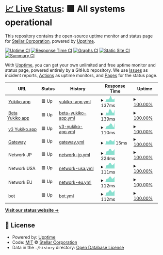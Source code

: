 # [📈 Live Status](https://status.stellar-corp.net): <!--live status--> **🟩 All systems operational**

This repository contains the open-source uptime monitor and status page for [Stellar Corporation](https://Yukiko.app), powered by [Upptime](https://github.com/upptime/upptime).

[![Uptime CI](https://github.com/Yukiko-Dev-Team/upptime/workflows/Uptime%20CI/badge.svg)](https://github.com/Yukiko-Dev-Team/upptime/actions?query=workflow%3A%22Uptime+CI%22)
[![Response Time CI](https://github.com/Yukiko-Dev-Team/upptime/workflows/Response%20Time%20CI/badge.svg)](https://github.com/Yukiko-Dev-Team/upptime/actions?query=workflow%3A%22Response+Time+CI%22)
[![Graphs CI](https://github.com/Yukiko-Dev-Team/upptime/workflows/Graphs%20CI/badge.svg)](https://github.com/Yukiko-Dev-Team/upptime/actions?query=workflow%3A%22Graphs+CI%22)
[![Static Site CI](https://github.com/Yukiko-Dev-Team/upptime/workflows/Static%20Site%20CI/badge.svg)](https://github.com/Yukiko-Dev-Team/upptime/actions?query=workflow%3A%22Static+Site+CI%22)
[![Summary CI](https://github.com/Yukiko-Dev-Team/upptime/workflows/Summary%20CI/badge.svg)](https://github.com/Yukiko-Dev-Team/upptime/actions?query=workflow%3A%22Summary+CI%22)

With [Upptime](https://upptime.js.org), you can get your own unlimited and free uptime monitor and status page, powered entirely by a GitHub repository. We use [Issues](https://github.com/Yukiko-Dev-Team/upptime/issues) as incident reports, [Actions](https://github.com/Yukiko-Dev-Team/upptime/actions) as uptime monitors, and [Pages](https://status.stellar-corp.net) for the status page.

<!--start: status pages-->
<!-- This summary is generated by Upptime (https://github.com/upptime/upptime) -->
<!-- Do not edit this manually, your changes will be overwritten -->
<!-- prettier-ignore -->
| URL | Status | History | Response Time | Uptime |
| --- | ------ | ------- | ------------- | ------ |
| <img alt="" src="https://icons.duckduckgo.com/ip3/yukiko.app.ico" height="13"> [Yukiko.app](https://yukiko.app) | 🟩 Up | [yukiko-app.yml](https://github.com/Yukiko-Dev-Team/Uptime/commits/HEAD/history/yukiko-app.yml) | <details><summary><img alt="Response time graph" src="./graphs/yukiko-app/response-time-week.png" height="20"> 137ms</summary><br><a href="https://status.stellar-corp.net/history/yukiko-app"><img alt="Response time 103" src="https://img.shields.io/endpoint?url=https%3A%2F%2Fraw.githubusercontent.com%2FYukiko-Dev-Team%2FUptime%2FHEAD%2Fapi%2Fyukiko-app%2Fresponse-time.json"></a><br><a href="https://status.stellar-corp.net/history/yukiko-app"><img alt="24-hour response time 146" src="https://img.shields.io/endpoint?url=https%3A%2F%2Fraw.githubusercontent.com%2FYukiko-Dev-Team%2FUptime%2FHEAD%2Fapi%2Fyukiko-app%2Fresponse-time-day.json"></a><br><a href="https://status.stellar-corp.net/history/yukiko-app"><img alt="7-day response time 137" src="https://img.shields.io/endpoint?url=https%3A%2F%2Fraw.githubusercontent.com%2FYukiko-Dev-Team%2FUptime%2FHEAD%2Fapi%2Fyukiko-app%2Fresponse-time-week.json"></a><br><a href="https://status.stellar-corp.net/history/yukiko-app"><img alt="30-day response time 129" src="https://img.shields.io/endpoint?url=https%3A%2F%2Fraw.githubusercontent.com%2FYukiko-Dev-Team%2FUptime%2FHEAD%2Fapi%2Fyukiko-app%2Fresponse-time-month.json"></a><br><a href="https://status.stellar-corp.net/history/yukiko-app"><img alt="1-year response time 106" src="https://img.shields.io/endpoint?url=https%3A%2F%2Fraw.githubusercontent.com%2FYukiko-Dev-Team%2FUptime%2FHEAD%2Fapi%2Fyukiko-app%2Fresponse-time-year.json"></a></details> | <details><summary><a href="https://status.stellar-corp.net/history/yukiko-app">100.00%</a></summary><a href="https://status.stellar-corp.net/history/yukiko-app"><img alt="All-time uptime 96.51%" src="https://img.shields.io/endpoint?url=https%3A%2F%2Fraw.githubusercontent.com%2FYukiko-Dev-Team%2FUptime%2FHEAD%2Fapi%2Fyukiko-app%2Fuptime.json"></a><br><a href="https://status.stellar-corp.net/history/yukiko-app"><img alt="24-hour uptime 100.00%" src="https://img.shields.io/endpoint?url=https%3A%2F%2Fraw.githubusercontent.com%2FYukiko-Dev-Team%2FUptime%2FHEAD%2Fapi%2Fyukiko-app%2Fuptime-day.json"></a><br><a href="https://status.stellar-corp.net/history/yukiko-app"><img alt="7-day uptime 100.00%" src="https://img.shields.io/endpoint?url=https%3A%2F%2Fraw.githubusercontent.com%2FYukiko-Dev-Team%2FUptime%2FHEAD%2Fapi%2Fyukiko-app%2Fuptime-week.json"></a><br><a href="https://status.stellar-corp.net/history/yukiko-app"><img alt="30-day uptime 100.00%" src="https://img.shields.io/endpoint?url=https%3A%2F%2Fraw.githubusercontent.com%2FYukiko-Dev-Team%2FUptime%2FHEAD%2Fapi%2Fyukiko-app%2Fuptime-month.json"></a><br><a href="https://status.stellar-corp.net/history/yukiko-app"><img alt="1-year uptime 100.00%" src="https://img.shields.io/endpoint?url=https%3A%2F%2Fraw.githubusercontent.com%2FYukiko-Dev-Team%2FUptime%2FHEAD%2Fapi%2Fyukiko-app%2Fuptime-year.json"></a></details>
| <img alt="" src="https://icons.duckduckgo.com/ip3/beta.yukiko.app.ico" height="13"> [Beta Yukiko.app](https://beta.yukiko.app) | 🟩 Up | [beta-yukiko-app.yml](https://github.com/Yukiko-Dev-Team/Uptime/commits/HEAD/history/beta-yukiko-app.yml) | <details><summary><img alt="Response time graph" src="./graphs/beta-yukiko-app/response-time-week.png" height="20"> 139ms</summary><br><a href="https://status.stellar-corp.net/history/beta-yukiko-app"><img alt="Response time 95" src="https://img.shields.io/endpoint?url=https%3A%2F%2Fraw.githubusercontent.com%2FYukiko-Dev-Team%2FUptime%2FHEAD%2Fapi%2Fbeta-yukiko-app%2Fresponse-time.json"></a><br><a href="https://status.stellar-corp.net/history/beta-yukiko-app"><img alt="24-hour response time 147" src="https://img.shields.io/endpoint?url=https%3A%2F%2Fraw.githubusercontent.com%2FYukiko-Dev-Team%2FUptime%2FHEAD%2Fapi%2Fbeta-yukiko-app%2Fresponse-time-day.json"></a><br><a href="https://status.stellar-corp.net/history/beta-yukiko-app"><img alt="7-day response time 139" src="https://img.shields.io/endpoint?url=https%3A%2F%2Fraw.githubusercontent.com%2FYukiko-Dev-Team%2FUptime%2FHEAD%2Fapi%2Fbeta-yukiko-app%2Fresponse-time-week.json"></a><br><a href="https://status.stellar-corp.net/history/beta-yukiko-app"><img alt="30-day response time 117" src="https://img.shields.io/endpoint?url=https%3A%2F%2Fraw.githubusercontent.com%2FYukiko-Dev-Team%2FUptime%2FHEAD%2Fapi%2Fbeta-yukiko-app%2Fresponse-time-month.json"></a><br><a href="https://status.stellar-corp.net/history/beta-yukiko-app"><img alt="1-year response time 99" src="https://img.shields.io/endpoint?url=https%3A%2F%2Fraw.githubusercontent.com%2FYukiko-Dev-Team%2FUptime%2FHEAD%2Fapi%2Fbeta-yukiko-app%2Fresponse-time-year.json"></a></details> | <details><summary><a href="https://status.stellar-corp.net/history/beta-yukiko-app">100.00%</a></summary><a href="https://status.stellar-corp.net/history/beta-yukiko-app"><img alt="All-time uptime 96.47%" src="https://img.shields.io/endpoint?url=https%3A%2F%2Fraw.githubusercontent.com%2FYukiko-Dev-Team%2FUptime%2FHEAD%2Fapi%2Fbeta-yukiko-app%2Fuptime.json"></a><br><a href="https://status.stellar-corp.net/history/beta-yukiko-app"><img alt="24-hour uptime 100.00%" src="https://img.shields.io/endpoint?url=https%3A%2F%2Fraw.githubusercontent.com%2FYukiko-Dev-Team%2FUptime%2FHEAD%2Fapi%2Fbeta-yukiko-app%2Fuptime-day.json"></a><br><a href="https://status.stellar-corp.net/history/beta-yukiko-app"><img alt="7-day uptime 100.00%" src="https://img.shields.io/endpoint?url=https%3A%2F%2Fraw.githubusercontent.com%2FYukiko-Dev-Team%2FUptime%2FHEAD%2Fapi%2Fbeta-yukiko-app%2Fuptime-week.json"></a><br><a href="https://status.stellar-corp.net/history/beta-yukiko-app"><img alt="30-day uptime 100.00%" src="https://img.shields.io/endpoint?url=https%3A%2F%2Fraw.githubusercontent.com%2FYukiko-Dev-Team%2FUptime%2FHEAD%2Fapi%2Fbeta-yukiko-app%2Fuptime-month.json"></a><br><a href="https://status.stellar-corp.net/history/beta-yukiko-app"><img alt="1-year uptime 100.00%" src="https://img.shields.io/endpoint?url=https%3A%2F%2Fraw.githubusercontent.com%2FYukiko-Dev-Team%2FUptime%2FHEAD%2Fapi%2Fbeta-yukiko-app%2Fuptime-year.json"></a></details>
| <img alt="" src="https://icons.duckduckgo.com/ip3/v3.yukiko.app.ico" height="13"> [v3 Yukiko.app](https://v3.yukiko.app) | 🟩 Up | [v3-yukiko-app.yml](https://github.com/Yukiko-Dev-Team/Uptime/commits/HEAD/history/v3-yukiko-app.yml) | <details><summary><img alt="Response time graph" src="./graphs/v3-yukiko-app/response-time-week.png" height="20"> 110ms</summary><br><a href="https://status.stellar-corp.net/history/v3-yukiko-app"><img alt="Response time 109" src="https://img.shields.io/endpoint?url=https%3A%2F%2Fraw.githubusercontent.com%2FYukiko-Dev-Team%2FUptime%2FHEAD%2Fapi%2Fv3-yukiko-app%2Fresponse-time.json"></a><br><a href="https://status.stellar-corp.net/history/v3-yukiko-app"><img alt="24-hour response time 113" src="https://img.shields.io/endpoint?url=https%3A%2F%2Fraw.githubusercontent.com%2FYukiko-Dev-Team%2FUptime%2FHEAD%2Fapi%2Fv3-yukiko-app%2Fresponse-time-day.json"></a><br><a href="https://status.stellar-corp.net/history/v3-yukiko-app"><img alt="7-day response time 110" src="https://img.shields.io/endpoint?url=https%3A%2F%2Fraw.githubusercontent.com%2FYukiko-Dev-Team%2FUptime%2FHEAD%2Fapi%2Fv3-yukiko-app%2Fresponse-time-week.json"></a><br><a href="https://status.stellar-corp.net/history/v3-yukiko-app"><img alt="30-day response time 110" src="https://img.shields.io/endpoint?url=https%3A%2F%2Fraw.githubusercontent.com%2FYukiko-Dev-Team%2FUptime%2FHEAD%2Fapi%2Fv3-yukiko-app%2Fresponse-time-month.json"></a><br><a href="https://status.stellar-corp.net/history/v3-yukiko-app"><img alt="1-year response time 109" src="https://img.shields.io/endpoint?url=https%3A%2F%2Fraw.githubusercontent.com%2FYukiko-Dev-Team%2FUptime%2FHEAD%2Fapi%2Fv3-yukiko-app%2Fresponse-time-year.json"></a></details> | <details><summary><a href="https://status.stellar-corp.net/history/v3-yukiko-app">100.00%</a></summary><a href="https://status.stellar-corp.net/history/v3-yukiko-app"><img alt="All-time uptime 100.00%" src="https://img.shields.io/endpoint?url=https%3A%2F%2Fraw.githubusercontent.com%2FYukiko-Dev-Team%2FUptime%2FHEAD%2Fapi%2Fv3-yukiko-app%2Fuptime.json"></a><br><a href="https://status.stellar-corp.net/history/v3-yukiko-app"><img alt="24-hour uptime 100.00%" src="https://img.shields.io/endpoint?url=https%3A%2F%2Fraw.githubusercontent.com%2FYukiko-Dev-Team%2FUptime%2FHEAD%2Fapi%2Fv3-yukiko-app%2Fuptime-day.json"></a><br><a href="https://status.stellar-corp.net/history/v3-yukiko-app"><img alt="7-day uptime 100.00%" src="https://img.shields.io/endpoint?url=https%3A%2F%2Fraw.githubusercontent.com%2FYukiko-Dev-Team%2FUptime%2FHEAD%2Fapi%2Fv3-yukiko-app%2Fuptime-week.json"></a><br><a href="https://status.stellar-corp.net/history/v3-yukiko-app"><img alt="30-day uptime 100.00%" src="https://img.shields.io/endpoint?url=https%3A%2F%2Fraw.githubusercontent.com%2FYukiko-Dev-Team%2FUptime%2FHEAD%2Fapi%2Fv3-yukiko-app%2Fuptime-month.json"></a><br><a href="https://status.stellar-corp.net/history/v3-yukiko-app"><img alt="1-year uptime 100.00%" src="https://img.shields.io/endpoint?url=https%3A%2F%2Fraw.githubusercontent.com%2FYukiko-Dev-Team%2FUptime%2FHEAD%2Fapi%2Fv3-yukiko-app%2Fuptime-year.json"></a></details>
| <img alt="" src="https://icons.duckduckgo.com/ip3/yukiko.app.ico" height="13"> [Gateway](https://yukiko.app) | 🟩 Up | [gateway.yml](https://github.com/Yukiko-Dev-Team/Uptime/commits/HEAD/history/gateway.yml) | <details><summary><img alt="Response time graph" src="./graphs/gateway/response-time-week.png" height="20"> 15ms</summary><br><a href="https://status.stellar-corp.net/history/gateway"><img alt="Response time 140" src="https://img.shields.io/endpoint?url=https%3A%2F%2Fraw.githubusercontent.com%2FYukiko-Dev-Team%2FUptime%2FHEAD%2Fapi%2Fgateway%2Fresponse-time.json"></a><br><a href="https://status.stellar-corp.net/history/gateway"><img alt="24-hour response time 12" src="https://img.shields.io/endpoint?url=https%3A%2F%2Fraw.githubusercontent.com%2FYukiko-Dev-Team%2FUptime%2FHEAD%2Fapi%2Fgateway%2Fresponse-time-day.json"></a><br><a href="https://status.stellar-corp.net/history/gateway"><img alt="7-day response time 15" src="https://img.shields.io/endpoint?url=https%3A%2F%2Fraw.githubusercontent.com%2FYukiko-Dev-Team%2FUptime%2FHEAD%2Fapi%2Fgateway%2Fresponse-time-week.json"></a><br><a href="https://status.stellar-corp.net/history/gateway"><img alt="30-day response time 13" src="https://img.shields.io/endpoint?url=https%3A%2F%2Fraw.githubusercontent.com%2FYukiko-Dev-Team%2FUptime%2FHEAD%2Fapi%2Fgateway%2Fresponse-time-month.json"></a><br><a href="https://status.stellar-corp.net/history/gateway"><img alt="1-year response time 160" src="https://img.shields.io/endpoint?url=https%3A%2F%2Fraw.githubusercontent.com%2FYukiko-Dev-Team%2FUptime%2FHEAD%2Fapi%2Fgateway%2Fresponse-time-year.json"></a></details> | <details><summary><a href="https://status.stellar-corp.net/history/gateway">100.00%</a></summary><a href="https://status.stellar-corp.net/history/gateway"><img alt="All-time uptime 96.16%" src="https://img.shields.io/endpoint?url=https%3A%2F%2Fraw.githubusercontent.com%2FYukiko-Dev-Team%2FUptime%2FHEAD%2Fapi%2Fgateway%2Fuptime.json"></a><br><a href="https://status.stellar-corp.net/history/gateway"><img alt="24-hour uptime 100.00%" src="https://img.shields.io/endpoint?url=https%3A%2F%2Fraw.githubusercontent.com%2FYukiko-Dev-Team%2FUptime%2FHEAD%2Fapi%2Fgateway%2Fuptime-day.json"></a><br><a href="https://status.stellar-corp.net/history/gateway"><img alt="7-day uptime 100.00%" src="https://img.shields.io/endpoint?url=https%3A%2F%2Fraw.githubusercontent.com%2FYukiko-Dev-Team%2FUptime%2FHEAD%2Fapi%2Fgateway%2Fuptime-week.json"></a><br><a href="https://status.stellar-corp.net/history/gateway"><img alt="30-day uptime 100.00%" src="https://img.shields.io/endpoint?url=https%3A%2F%2Fraw.githubusercontent.com%2FYukiko-Dev-Team%2FUptime%2FHEAD%2Fapi%2Fgateway%2Fuptime-month.json"></a><br><a href="https://status.stellar-corp.net/history/gateway"><img alt="1-year uptime 99.28%" src="https://img.shields.io/endpoint?url=https%3A%2F%2Fraw.githubusercontent.com%2FYukiko-Dev-Team%2FUptime%2FHEAD%2Fapi%2Fgateway%2Fuptime-year.json"></a></details>
| <img alt="" src="https://icons.duckduckgo.com/ip3/null.ico" height="13"> Network JP | 🟩 Up | [network-jp.yml](https://github.com/Yukiko-Dev-Team/Uptime/commits/HEAD/history/network-jp.yml) | <details><summary><img alt="Response time graph" src="./graphs/network-jp/response-time-week.png" height="20"> 224ms</summary><br><a href="https://status.stellar-corp.net/history/network-jp"><img alt="Response time 250" src="https://img.shields.io/endpoint?url=https%3A%2F%2Fraw.githubusercontent.com%2FYukiko-Dev-Team%2FUptime%2FHEAD%2Fapi%2Fnetwork-jp%2Fresponse-time.json"></a><br><a href="https://status.stellar-corp.net/history/network-jp"><img alt="24-hour response time 176" src="https://img.shields.io/endpoint?url=https%3A%2F%2Fraw.githubusercontent.com%2FYukiko-Dev-Team%2FUptime%2FHEAD%2Fapi%2Fnetwork-jp%2Fresponse-time-day.json"></a><br><a href="https://status.stellar-corp.net/history/network-jp"><img alt="7-day response time 224" src="https://img.shields.io/endpoint?url=https%3A%2F%2Fraw.githubusercontent.com%2FYukiko-Dev-Team%2FUptime%2FHEAD%2Fapi%2Fnetwork-jp%2Fresponse-time-week.json"></a><br><a href="https://status.stellar-corp.net/history/network-jp"><img alt="30-day response time 212" src="https://img.shields.io/endpoint?url=https%3A%2F%2Fraw.githubusercontent.com%2FYukiko-Dev-Team%2FUptime%2FHEAD%2Fapi%2Fnetwork-jp%2Fresponse-time-month.json"></a><br><a href="https://status.stellar-corp.net/history/network-jp"><img alt="1-year response time 244" src="https://img.shields.io/endpoint?url=https%3A%2F%2Fraw.githubusercontent.com%2FYukiko-Dev-Team%2FUptime%2FHEAD%2Fapi%2Fnetwork-jp%2Fresponse-time-year.json"></a></details> | <details><summary><a href="https://status.stellar-corp.net/history/network-jp">100.00%</a></summary><a href="https://status.stellar-corp.net/history/network-jp"><img alt="All-time uptime 98.74%" src="https://img.shields.io/endpoint?url=https%3A%2F%2Fraw.githubusercontent.com%2FYukiko-Dev-Team%2FUptime%2FHEAD%2Fapi%2Fnetwork-jp%2Fuptime.json"></a><br><a href="https://status.stellar-corp.net/history/network-jp"><img alt="24-hour uptime 100.00%" src="https://img.shields.io/endpoint?url=https%3A%2F%2Fraw.githubusercontent.com%2FYukiko-Dev-Team%2FUptime%2FHEAD%2Fapi%2Fnetwork-jp%2Fuptime-day.json"></a><br><a href="https://status.stellar-corp.net/history/network-jp"><img alt="7-day uptime 100.00%" src="https://img.shields.io/endpoint?url=https%3A%2F%2Fraw.githubusercontent.com%2FYukiko-Dev-Team%2FUptime%2FHEAD%2Fapi%2Fnetwork-jp%2Fuptime-week.json"></a><br><a href="https://status.stellar-corp.net/history/network-jp"><img alt="30-day uptime 100.00%" src="https://img.shields.io/endpoint?url=https%3A%2F%2Fraw.githubusercontent.com%2FYukiko-Dev-Team%2FUptime%2FHEAD%2Fapi%2Fnetwork-jp%2Fuptime-month.json"></a><br><a href="https://status.stellar-corp.net/history/network-jp"><img alt="1-year uptime 97.53%" src="https://img.shields.io/endpoint?url=https%3A%2F%2Fraw.githubusercontent.com%2FYukiko-Dev-Team%2FUptime%2FHEAD%2Fapi%2Fnetwork-jp%2Fuptime-year.json"></a></details>
| <img alt="" src="https://icons.duckduckgo.com/ip3/null.ico" height="13"> Network USA | 🟩 Up | [network-usa.yml](https://github.com/Yukiko-Dev-Team/Uptime/commits/HEAD/history/network-usa.yml) | <details><summary><img alt="Response time graph" src="./graphs/network-usa/response-time-week.png" height="20"> 111ms</summary><br><a href="https://status.stellar-corp.net/history/network-usa"><img alt="Response time 83" src="https://img.shields.io/endpoint?url=https%3A%2F%2Fraw.githubusercontent.com%2FYukiko-Dev-Team%2FUptime%2FHEAD%2Fapi%2Fnetwork-usa%2Fresponse-time.json"></a><br><a href="https://status.stellar-corp.net/history/network-usa"><img alt="24-hour response time 88" src="https://img.shields.io/endpoint?url=https%3A%2F%2Fraw.githubusercontent.com%2FYukiko-Dev-Team%2FUptime%2FHEAD%2Fapi%2Fnetwork-usa%2Fresponse-time-day.json"></a><br><a href="https://status.stellar-corp.net/history/network-usa"><img alt="7-day response time 111" src="https://img.shields.io/endpoint?url=https%3A%2F%2Fraw.githubusercontent.com%2FYukiko-Dev-Team%2FUptime%2FHEAD%2Fapi%2Fnetwork-usa%2Fresponse-time-week.json"></a><br><a href="https://status.stellar-corp.net/history/network-usa"><img alt="30-day response time 106" src="https://img.shields.io/endpoint?url=https%3A%2F%2Fraw.githubusercontent.com%2FYukiko-Dev-Team%2FUptime%2FHEAD%2Fapi%2Fnetwork-usa%2Fresponse-time-month.json"></a><br><a href="https://status.stellar-corp.net/history/network-usa"><img alt="1-year response time 104" src="https://img.shields.io/endpoint?url=https%3A%2F%2Fraw.githubusercontent.com%2FYukiko-Dev-Team%2FUptime%2FHEAD%2Fapi%2Fnetwork-usa%2Fresponse-time-year.json"></a></details> | <details><summary><a href="https://status.stellar-corp.net/history/network-usa">100.00%</a></summary><a href="https://status.stellar-corp.net/history/network-usa"><img alt="All-time uptime 97.47%" src="https://img.shields.io/endpoint?url=https%3A%2F%2Fraw.githubusercontent.com%2FYukiko-Dev-Team%2FUptime%2FHEAD%2Fapi%2Fnetwork-usa%2Fuptime.json"></a><br><a href="https://status.stellar-corp.net/history/network-usa"><img alt="24-hour uptime 100.00%" src="https://img.shields.io/endpoint?url=https%3A%2F%2Fraw.githubusercontent.com%2FYukiko-Dev-Team%2FUptime%2FHEAD%2Fapi%2Fnetwork-usa%2Fuptime-day.json"></a><br><a href="https://status.stellar-corp.net/history/network-usa"><img alt="7-day uptime 100.00%" src="https://img.shields.io/endpoint?url=https%3A%2F%2Fraw.githubusercontent.com%2FYukiko-Dev-Team%2FUptime%2FHEAD%2Fapi%2Fnetwork-usa%2Fuptime-week.json"></a><br><a href="https://status.stellar-corp.net/history/network-usa"><img alt="30-day uptime 100.00%" src="https://img.shields.io/endpoint?url=https%3A%2F%2Fraw.githubusercontent.com%2FYukiko-Dev-Team%2FUptime%2FHEAD%2Fapi%2Fnetwork-usa%2Fuptime-month.json"></a><br><a href="https://status.stellar-corp.net/history/network-usa"><img alt="1-year uptime 99.96%" src="https://img.shields.io/endpoint?url=https%3A%2F%2Fraw.githubusercontent.com%2FYukiko-Dev-Team%2FUptime%2FHEAD%2Fapi%2Fnetwork-usa%2Fuptime-year.json"></a></details>
| <img alt="" src="https://icons.duckduckgo.com/ip3/null.ico" height="13"> Network EU | 🟩 Up | [network-eu.yml](https://github.com/Yukiko-Dev-Team/Uptime/commits/HEAD/history/network-eu.yml) | <details><summary><img alt="Response time graph" src="./graphs/network-eu/response-time-week.png" height="20"> 112ms</summary><br><a href="https://status.stellar-corp.net/history/network-eu"><img alt="Response time 210" src="https://img.shields.io/endpoint?url=https%3A%2F%2Fraw.githubusercontent.com%2FYukiko-Dev-Team%2FUptime%2FHEAD%2Fapi%2Fnetwork-eu%2Fresponse-time.json"></a><br><a href="https://status.stellar-corp.net/history/network-eu"><img alt="24-hour response time 88" src="https://img.shields.io/endpoint?url=https%3A%2F%2Fraw.githubusercontent.com%2FYukiko-Dev-Team%2FUptime%2FHEAD%2Fapi%2Fnetwork-eu%2Fresponse-time-day.json"></a><br><a href="https://status.stellar-corp.net/history/network-eu"><img alt="7-day response time 112" src="https://img.shields.io/endpoint?url=https%3A%2F%2Fraw.githubusercontent.com%2FYukiko-Dev-Team%2FUptime%2FHEAD%2Fapi%2Fnetwork-eu%2Fresponse-time-week.json"></a><br><a href="https://status.stellar-corp.net/history/network-eu"><img alt="30-day response time 106" src="https://img.shields.io/endpoint?url=https%3A%2F%2Fraw.githubusercontent.com%2FYukiko-Dev-Team%2FUptime%2FHEAD%2Fapi%2Fnetwork-eu%2Fresponse-time-month.json"></a><br><a href="https://status.stellar-corp.net/history/network-eu"><img alt="1-year response time 197" src="https://img.shields.io/endpoint?url=https%3A%2F%2Fraw.githubusercontent.com%2FYukiko-Dev-Team%2FUptime%2FHEAD%2Fapi%2Fnetwork-eu%2Fresponse-time-year.json"></a></details> | <details><summary><a href="https://status.stellar-corp.net/history/network-eu">100.00%</a></summary><a href="https://status.stellar-corp.net/history/network-eu"><img alt="All-time uptime 99.31%" src="https://img.shields.io/endpoint?url=https%3A%2F%2Fraw.githubusercontent.com%2FYukiko-Dev-Team%2FUptime%2FHEAD%2Fapi%2Fnetwork-eu%2Fuptime.json"></a><br><a href="https://status.stellar-corp.net/history/network-eu"><img alt="24-hour uptime 100.00%" src="https://img.shields.io/endpoint?url=https%3A%2F%2Fraw.githubusercontent.com%2FYukiko-Dev-Team%2FUptime%2FHEAD%2Fapi%2Fnetwork-eu%2Fuptime-day.json"></a><br><a href="https://status.stellar-corp.net/history/network-eu"><img alt="7-day uptime 100.00%" src="https://img.shields.io/endpoint?url=https%3A%2F%2Fraw.githubusercontent.com%2FYukiko-Dev-Team%2FUptime%2FHEAD%2Fapi%2Fnetwork-eu%2Fuptime-week.json"></a><br><a href="https://status.stellar-corp.net/history/network-eu"><img alt="30-day uptime 100.00%" src="https://img.shields.io/endpoint?url=https%3A%2F%2Fraw.githubusercontent.com%2FYukiko-Dev-Team%2FUptime%2FHEAD%2Fapi%2Fnetwork-eu%2Fuptime-month.json"></a><br><a href="https://status.stellar-corp.net/history/network-eu"><img alt="1-year uptime 99.15%" src="https://img.shields.io/endpoint?url=https%3A%2F%2Fraw.githubusercontent.com%2FYukiko-Dev-Team%2FUptime%2FHEAD%2Fapi%2Fnetwork-eu%2Fuptime-year.json"></a></details>
| <img alt="" src="https://icons.duckduckgo.com/ip3/null.ico" height="13"> bot | 🟩 Up | [bot.yml](https://github.com/Yukiko-Dev-Team/Uptime/commits/HEAD/history/bot.yml) | <details><summary><img alt="Response time graph" src="./graphs/bot/response-time-week.png" height="20"> 112ms</summary><br><a href="https://status.stellar-corp.net/history/bot"><img alt="Response time 174" src="https://img.shields.io/endpoint?url=https%3A%2F%2Fraw.githubusercontent.com%2FYukiko-Dev-Team%2FUptime%2FHEAD%2Fapi%2Fbot%2Fresponse-time.json"></a><br><a href="https://status.stellar-corp.net/history/bot"><img alt="24-hour response time 88" src="https://img.shields.io/endpoint?url=https%3A%2F%2Fraw.githubusercontent.com%2FYukiko-Dev-Team%2FUptime%2FHEAD%2Fapi%2Fbot%2Fresponse-time-day.json"></a><br><a href="https://status.stellar-corp.net/history/bot"><img alt="7-day response time 112" src="https://img.shields.io/endpoint?url=https%3A%2F%2Fraw.githubusercontent.com%2FYukiko-Dev-Team%2FUptime%2FHEAD%2Fapi%2Fbot%2Fresponse-time-week.json"></a><br><a href="https://status.stellar-corp.net/history/bot"><img alt="30-day response time 106" src="https://img.shields.io/endpoint?url=https%3A%2F%2Fraw.githubusercontent.com%2FYukiko-Dev-Team%2FUptime%2FHEAD%2Fapi%2Fbot%2Fresponse-time-month.json"></a><br><a href="https://status.stellar-corp.net/history/bot"><img alt="1-year response time 158" src="https://img.shields.io/endpoint?url=https%3A%2F%2Fraw.githubusercontent.com%2FYukiko-Dev-Team%2FUptime%2FHEAD%2Fapi%2Fbot%2Fresponse-time-year.json"></a></details> | <details><summary><a href="https://status.stellar-corp.net/history/bot">100.00%</a></summary><a href="https://status.stellar-corp.net/history/bot"><img alt="All-time uptime 99.97%" src="https://img.shields.io/endpoint?url=https%3A%2F%2Fraw.githubusercontent.com%2FYukiko-Dev-Team%2FUptime%2FHEAD%2Fapi%2Fbot%2Fuptime.json"></a><br><a href="https://status.stellar-corp.net/history/bot"><img alt="24-hour uptime 100.00%" src="https://img.shields.io/endpoint?url=https%3A%2F%2Fraw.githubusercontent.com%2FYukiko-Dev-Team%2FUptime%2FHEAD%2Fapi%2Fbot%2Fuptime-day.json"></a><br><a href="https://status.stellar-corp.net/history/bot"><img alt="7-day uptime 100.00%" src="https://img.shields.io/endpoint?url=https%3A%2F%2Fraw.githubusercontent.com%2FYukiko-Dev-Team%2FUptime%2FHEAD%2Fapi%2Fbot%2Fuptime-week.json"></a><br><a href="https://status.stellar-corp.net/history/bot"><img alt="30-day uptime 100.00%" src="https://img.shields.io/endpoint?url=https%3A%2F%2Fraw.githubusercontent.com%2FYukiko-Dev-Team%2FUptime%2FHEAD%2Fapi%2Fbot%2Fuptime-month.json"></a><br><a href="https://status.stellar-corp.net/history/bot"><img alt="1-year uptime 99.94%" src="https://img.shields.io/endpoint?url=https%3A%2F%2Fraw.githubusercontent.com%2FYukiko-Dev-Team%2FUptime%2FHEAD%2Fapi%2Fbot%2Fuptime-year.json"></a></details>

<!--end: status pages-->

[**Visit our status website →**](https://status.stellar-corp.net)

## 📄 License

- Powered by: [Upptime](https://github.com/upptime/upptime)
- Code: [MIT](./LICENSE) © [Stellar Corporation](https://Yukiko.app)
- Data in the `./history` directory: [Open Database License](https://opendatacommons.org/licenses/odbl/1-0/)
